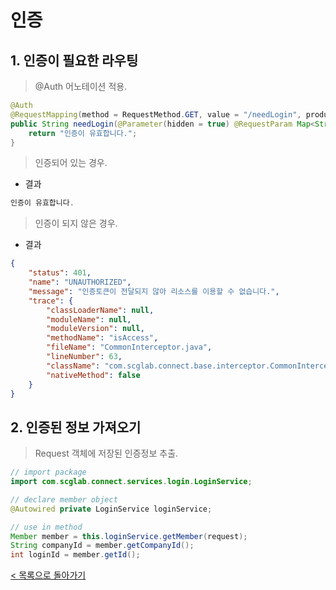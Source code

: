 # 인증

## 1. 인증이 필요한 라우팅
> @Auth 어노테이션 적용.
```java
@Auth
@RequestMapping(method = RequestMethod.GET, value = "/needLogin", produces = MediaType.APPLICATION_JSON_VALUE)
public String needLogin(@Parameter(hidden = true) @RequestParam Map<String, Object> params) throws Exception {
    return "인증이 유효합니다."; 
}
```

> 인증되어 있는 경우.
- 결과
```java
인증이 유효합니다.
```

> 인증이 되지 않은 경우.
- 결과
```json
{
    "status": 401,
    "name": "UNAUTHORIZED",
    "message": "인증토큰이 전달되지 않아 리소스를 이용할 수 없습니다.",
    "trace": {
        "classLoaderName": null,
        "moduleName": null,
        "moduleVersion": null,
        "methodName": "isAccess",
        "fileName": "CommonInterceptor.java",
        "lineNumber": 63,
        "className": "com.scglab.connect.base.interceptor.CommonInterceptor",
        "nativeMethod": false
    }
}
```

## 2. 인증된 정보 가져오기
> Request 객체에 저장된 인증정보 추출.
```java
// import package
import com.scglab.connect.services.login.LoginService;

// declare member object
@Autowired private LoginService loginService;

// use in method
Member member = this.loginService.getMember(request);
String companyId = member.getCompanyId();
int loginId = member.getId();

```
[< 목록으로 돌아가기](manual.md)